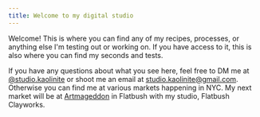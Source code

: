 ```yaml
---
title: Welcome to my digital studio
---
```

Welcome! This is where you can find any of my recipes, processes, or anything else I'm testing out or working on. If you have access to it, this is also where you can find my seconds and tests.

If you have any questions about what you see here, feel free to DM me at [@studio.kaolinite](https://www.instagram.com/studio.kaolinite/) or shoot me an email at studio.kaolinite@gmail.com. Otherwise you can find me at various markets happening in NYC. My next market will be at [Artmageddon](https://www.beautifybrooklyn.org) in Flatbush with my studio, Flatbush Clayworks.